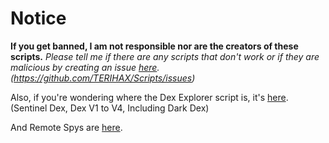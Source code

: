 # Notice
**If you get banned, I am not responsible nor are the creators of these scripts.**
*Please tell me if there are any scripts that don't work or if they are malicious by creating an issue [here](https://github.com/TERIHAX/Scripts/issues). (https://github.com/TERIHAX/Scripts/issues)*

Also, if you're wondering where the Dex Explorer script is, it's [here](https://github.com/TERIHAX/Scripts/tree/main/Universal/Dex%20Explorers). (Sentinel Dex, Dex V1 to V4, Including Dark Dex)

And Remote Spys are [here](https://github.com/TERIHAX/Scripts/tree/main/Universal/Remote%20Spies).
